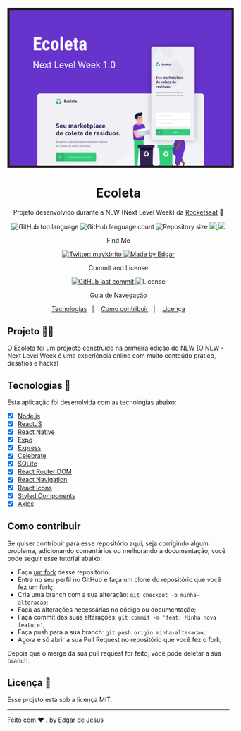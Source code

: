 
<img src="./assets/EcoletaCapa.png" align="center"  border=5 ></img> 
<h1 align="center">Ecoleta</h1>
<p align="center">Projeto desenvolvido durante a NLW (Next Level Week) da <a href="https://rocketseat.com.br">Rocketseat</a> 🚀</p>

<p align="center">
 <img alt="GitHub top language" src="https://img.shields.io/github/languages/top/EdgarJFA/Ecoleta">

  <img alt="GitHub language count" src="https://img.shields.io/github/languages/count/EdgarJFA/Ecoleta">

  <img alt="Repository size" src="https://img.shields.io/github/repo-size/EdgarJFA/Ecoleta">

  <a aria-label="Versão do Node" href="https://github.com/nodejs/node/blob/master/doc/changelogs/CHANGELOG_V12.md#12.14.1">
    <img src="https://img.shields.io/badge/node.js@lts-12.14.1-informational?logo=Node.JS"></img>
  </a>
  
  <a aria-label="Versão do React" href="https://github.com/facebook/react/blob/master/CHANGELOG.md#16120-november-14-2019">
    <img src="https://img.shields.io/badge/react-16.12.0-informational?logo=react"></img>
  </a>
</p>

<p align="center">Find Me</p>

<p align="center">
  <a href="https://twitter.com/edgarfeliciano" target="_blank">
    <img alt="Twitter: maykbrito" src="https://img.shields.io/twitter/follow/edgarfeliciano.svg?style=social" />
  </a>
  <a href="https://www.linkedin.com/in/edgar-amado-52478619a/">
    <img alt="Made by Edgar" src="https://img.shields.io/badge/made%20by-Edgar%20de%20Jesus-%2334CB79">
  </a>
  
</p>

<p align="center">Commit and License</p>

<p align="center">
  <a href="https://github.com/pedroleinar/be-the-hero/commits/master">
    <img alt="GitHub last commit" src="https://img.shields.io/github/last-commit/EdgarJFA/Ecoleta">
  </a>
  <img alt="License" src="https://img.shields.io/badge/license-MIT-brightgreen">
</p>

<p align="center">Guia de Navegação</p>

<p align="center">
  <a href="#projeto-%EF%B8%8F">Tecnologias</a>&nbsp;&nbsp;&nbsp;|&nbsp;&nbsp;&nbsp;
  <a href="#como-contribuir">Como contribuir</a>&nbsp;&nbsp;&nbsp;|&nbsp;&nbsp;&nbsp;
  <a href="#licen%C3%A7a-memo">Licença</a>
</p>

##  Projeto 🦸‍♀️
O Ecoleta foi um projecto construido na primeira edição do NLW (O NLW - Next Level Week é uma experiência online com  muito conteúdo prático, desafios e  hacks)

## Tecnologias 🚀

Esta aplicação foi desenolvida com as tecnologias abaixo:
- [x] [Node.js](https://nodejs.org/en/)
- [x] [ReactJS](https://reactjs.org/)
- [x] [React Native](https://reactnative.dev/)
- [x] [Expo](https://expo.io/)
- [x] [Express](https://expressjs.com/pt-br/)
- [x] [Celebrate](https://github.com/arb/celebrate)
- [x] [SQLite](https://www.sqlite.org/)
- [x] [React Router DOM](https://reacttraining.com/react-router/)
- [x] [React Navigation](https://reactnavigation.org/)
- [x] [React Icons](https://react-icons.netlify.com/#/)
- [x] [Styled Components](https://styled-components.com/)
- [x] [Axios](https://github.com/axios/axios)

## Como contribuir

Se quiser contribuir para esse repositório aqui, seja corrigindo algum problema, adicionando comentários ou melhorando a documentação, você pode seguir esse tutorial abaixo:

- Faça [um fork](https://help.github.com/pt/github/getting-started-with-github/fork-a-repo) desse repositório;
- Entre no seu perfil no GitHub e faça um clone do repositório que você fez um fork;
- Cria uma branch com a sua alteração: `git checkout -b minha-alteracao`;
- Faça as alterações necessárias no código ou documentação;
- Faça commit das suas alterações: `git commit -m 'feat: Minha nova feature'`;
- Faça push para a sua branch: `git push origin minha-alteracao`;
- Agora é só abrir a sua Pull Request no repositório que você fez o fork;

Depois que o merge da sua pull request for feito, você pode deletar a sua branch.

##  Licença :memo:

Esse projeto está sob a licença MIT.

---

Feito com ♥ <strong>.</strong> by Edgar de Jesus

